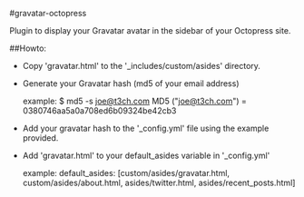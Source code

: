 #gravatar-octopress

Plugin to display your Gravatar avatar in the sidebar of your Octopress site.

##Howto:

- Copy 'gravatar.html' to the '_includes/custom/asides' directory.

- Generate your Gravatar hash (md5 of your email address)

    example:
        $ md5 -s joe@t3ch.com
        MD5 ("joe@t3ch.com") = 0380746aa5a0a708ed6b09324be42cb3

- Add your gravatar hash to the '_config.yml' file using the example provided.

- Add 'gravatar.html' to your default_asides variable in '_config.yml'

    example:
    default_asides: [custom/asides/gravatar.html, custom/asides/about.html, asides/twitter.html, asides/recent_posts.html]